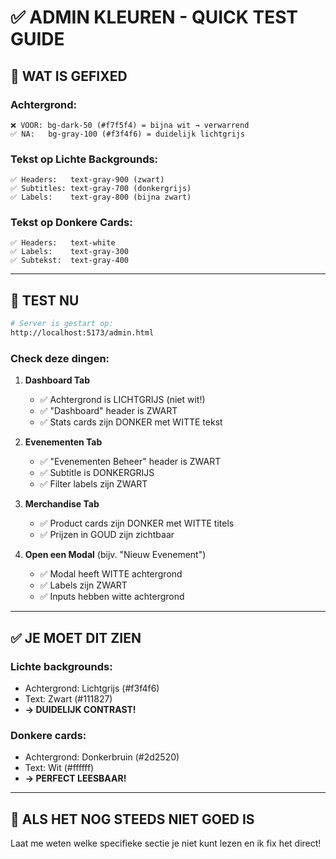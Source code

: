 # ✅ ADMIN KLEUREN - QUICK TEST GUIDE

## 🎯 WAT IS GEFIXED

### **Achtergrond:**
```
❌ VOOR: bg-dark-50 (#f7f5f4) = bijna wit → verwarrend
✅ NA:   bg-gray-100 (#f3f4f6) = duidelijk lichtgrijs
```

### **Tekst op Lichte Backgrounds:**
```
✅ Headers:   text-gray-900 (zwart)
✅ Subtitles: text-gray-700 (donkergrijs)
✅ Labels:    text-gray-800 (bijna zwart)
```

### **Tekst op Donkere Cards:**
```
✅ Headers:   text-white
✅ Labels:    text-gray-300
✅ Subtekst:  text-gray-400
```

---

## 🧪 TEST NU

```bash
# Server is gestart op:
http://localhost:5173/admin.html
```

### **Check deze dingen:**

1. **Dashboard Tab** 
   - ✅ Achtergrond is LICHTGRIJS (niet wit!)
   - ✅ "Dashboard" header is ZWART
   - ✅ Stats cards zijn DONKER met WITTE tekst

2. **Evenementen Tab**
   - ✅ "Evenementen Beheer" header is ZWART
   - ✅ Subtitle is DONKERGRIJS
   - ✅ Filter labels zijn ZWART

3. **Merchandise Tab**
   - ✅ Product cards zijn DONKER met WITTE titels
   - ✅ Prijzen in GOUD zijn zichtbaar

4. **Open een Modal** (bijv. "Nieuw Evenement")
   - ✅ Modal heeft WITTE achtergrond
   - ✅ Labels zijn ZWART
   - ✅ Inputs hebben witte achtergrond

---

## ✅ JE MOET DIT ZIEN

### **Lichte backgrounds:**
- Achtergrond: Lichtgrijs (#f3f4f6)
- Text: Zwart (#111827)
- **→ DUIDELIJK CONTRAST!**

### **Donkere cards:**
- Achtergrond: Donkerbruin (#2d2520)
- Text: Wit (#ffffff)
- **→ PERFECT LEESBAAR!**

---

## 🚀 ALS HET NOG STEEDS NIET GOED IS

Laat me weten welke specifieke sectie je niet kunt lezen en ik fix het direct!

